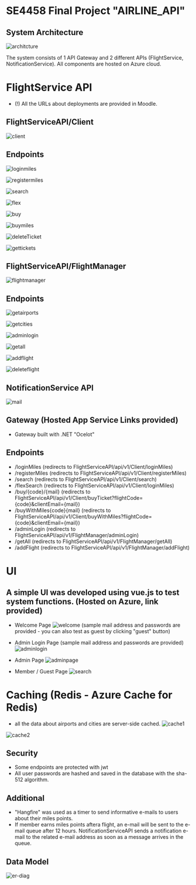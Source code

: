 # SE4458 Final Project "AIRLINE_API"
## System Architecture
![architcture](https://github.com/gunesgultekin/AIRLINE_API/assets/126399958/cd2d7b95-d0b2-48f8-81bf-da8f7d8fb1af)

The system consists of 1 API Gateway and 2 different APIs (FlightService, NotificationService). All components are hosted on Azure cloud.
 
# FlightService API
* (!) All the URLs about deployments are provided in Moodle.
## FlightServiceAPI/Client
![client](https://github.com/gunesgultekin/AIRLINE_API/assets/126399958/08450c33-9e2b-4e2a-bc68-bed10a69adf3)
## Endpoints

![loginmiles](https://github.com/gunesgultekin/AIRLINE_API/assets/126399958/601a140e-5771-452a-b543-e21553fbc97c)

![registermiles](https://github.com/gunesgultekin/AIRLINE_API/assets/126399958/e0f5ff3e-345a-4afc-b6a7-24fdb47eaf06)

![search](https://github.com/gunesgultekin/AIRLINE_API/assets/126399958/25b48f0a-75f9-4777-a4f0-25d04995e7e0)

![flex](https://github.com/gunesgultekin/AIRLINE_API/assets/126399958/faddc65d-ec5b-438c-93bb-d236d0ba7c42)

![buy](https://github.com/gunesgultekin/AIRLINE_API/assets/126399958/577d444d-6bd3-450e-8d3d-1f420aaae6f3)

![buymiles](https://github.com/gunesgultekin/AIRLINE_API/assets/126399958/15dc76fe-2ed6-47af-b5c7-4dc19050fadb)

![deleteTicket](https://github.com/gunesgultekin/AIRLINE_API/assets/126399958/2cdae835-dd3a-4792-af8c-f7e587e6bc80)

![gettickets](https://github.com/gunesgultekin/AIRLINE_API/assets/126399958/5276b82c-305e-4ce0-a1cb-d84f57b79f78)

## FlightServiceAPI/FlightManager

![flightmanager](https://github.com/gunesgultekin/AIRLINE_API/assets/126399958/6e6f3ddf-4d49-420b-b2a7-1b4ddd27bc39)
## Endpoints
![getairports](https://github.com/gunesgultekin/AIRLINE_API/assets/126399958/3d867dbf-44c6-4f83-ba35-c8c3b9579613)

![getcities](https://github.com/gunesgultekin/AIRLINE_API/assets/126399958/6559307c-2551-4bcf-bb4c-9d304301ee22)

![adminlogin](https://github.com/gunesgultekin/AIRLINE_API/assets/126399958/56c3989b-7d93-48df-bc9a-b3dadfcb7648)

![getall](https://github.com/gunesgultekin/AIRLINE_API/assets/126399958/eac3db13-aa11-4957-a8ae-543a6f3332f8)

![addflight](https://github.com/gunesgultekin/AIRLINE_API/assets/126399958/8a1b175f-30eb-4e0e-bf7c-8deecbdb7a5c)

![deleteflight](https://github.com/gunesgultekin/AIRLINE_API/assets/126399958/54da3957-a6a6-46b2-a63b-fb19d4cee050)


## NotificationService API

![mail](https://github.com/gunesgultekin/AIRLINE_API/assets/126399958/a67e05c6-7356-45f2-a0bb-55fa38ba3f81)

## Gateway (Hosted App Service Links provided)
* Gateway built with .NET "Ocelot"
## Endpoints
* /loginMiles (redirects to FlightServiceAPI/api/v1/Client/loginMiles)
* /registerMiles (redirects to FlightServiceAPI/api/v1/Client/registerMiles)
* /search (redirects to FlightServiceAPI/api/v1/Client/search)
* /flexSearch (redirects to FlightServiceAPI/api/v1/Client/loginMiles)
* /buy/{code}/{mail} (redirects to FlightServiceAPI/api/v1/Client/buyTicket?flightCode={code}&clientEmail={mail})
* /buyWithMiles{code}{mail} (redirects to FlightServiceAPI/api/v1/Client/buyWithMiles?flightCode={code}&clientEmail={mail})
* /adminLogin (redirects to FlightServiceAPI/api/v1/FlightManager/adminLogin)
* /getAll (redirects to FlightServiceAPI/api/v1/FlightManager/getAll)
* /addFlight (redirects to FlightServiceAPI/api/v1/FlightManager/addFlight)

# UI
## A simple UI was developed using vue.js to test system functions. (Hosted on Azure, link provided)

* Welcome Page
![welcome](https://github.com/gunesgultekin/AIRLINE_API/assets/126399958/95768eb3-f615-4573-b8d4-16ff0268ee5a)
(sample mail address and passwords are provided - you can also test as guest by clicking "guest" button)

* Admin Login Page (sample mail address and passwords are provided)
![adminlogin](https://github.com/gunesgultekin/AIRLINE_API/assets/126399958/7cb544e4-747a-4088-b7a1-41cfeb60b917)

* Admin Page
![adminpage](https://github.com/gunesgultekin/AIRLINE_API/assets/126399958/007b7c04-6759-41a6-b459-bb5f08b33087)


* Member / Guest Page
![search](https://github.com/gunesgultekin/AIRLINE_API/assets/126399958/4ca06635-edad-4d68-8396-683ffdb6c632)

# Caching (Redis - Azure Cache for Redis)
* all the data about airports and cities are server-side cached.
![cache1](https://github.com/gunesgultekin/AIRLINE_API/assets/126399958/75d52a9f-2378-4284-9b7f-7db25588cd38)

![cache2](https://github.com/gunesgultekin/AIRLINE_API/assets/126399958/9c0bcf3b-2187-4301-a6ab-818d8081d71f)

## Security
* Some endpoints are protected with jwt
* All user passwords are hashed and saved in the database with the sha-512 algorithm.

## Additional
* "Hangfire" was used as a timer to send informative e-mails to users about their miles points.
* If member earns miles points aftera flight, an e-mail will be sent to the e-mail queue after 12 hours.
NotificationServiceAPI sends a notification e-mail to the related e-mail address as soon as a message arrives in the queue.

## Data Model
![er-diag](https://github.com/gunesgultekin/AIRLINE_API/assets/126399958/7573adde-d017-4e8d-80df-a767c10ebcf2)

